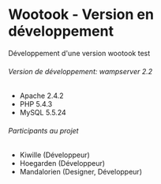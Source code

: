 Wootook - Version en développement
============


Développement d'une version wootook test


###### Version de développement: wampserver 2.2

- Apache 2.4.2
- PHP 5.4.3
- MySQL 5.5.24



###### Participants au projet

- Kiwille (Développeur)
- Hoegarden (Développeur)
- Mandalorien (Designer, Développeur)

